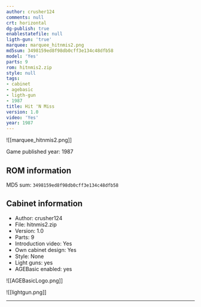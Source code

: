 ```yaml
---
author: crusher124
comments: null
crt: horizontal
dg-publish: true
enablestatefile: null
ligth-gun: 'true'
marquee: marquee_hitnmis2.png
md5sum: 3498159ed8f98db0cff3e134c48dfb58
model: 'Yes'
parts: 9
rom: hitnmis2.zip
style: null
tags:
- cabinet
- agebasic
- ligth-gun
- 1987
title: Hit 'N Miss
version: 1.0
video: 'Yes'
year: 1987
---
```


![[marquee_hitnmis2.png]]

Game published year: 1987

## ROM information

MD5 sum: `3498159ed8f98db0cff3e134c48dfb58` 

## Cabinet information

- Author: crusher124
- File: hitnmis2.zip
- Version: 1.0
- Parts: 9
- Introduction video: Yes
- Own cabinet design: Yes
- Style: None
- Light guns: yes
- AGEBasic enabled: yes

![[AGEBasicLogo.png]]
 
![[lightgun.png]]
 
---
